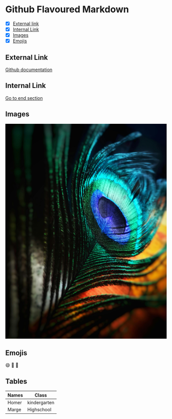# Github Flavoured Markdown

- [x] [External link](#external-link)
- [x] [Internal Link](#internal-link)
- [x] [Images](#images)
- [x] [Emojis](#emojis)

## External Link
[Github documentation](https://help.github.com/en)
## Internal Link
[Go to  end section](#tables)

## Images
![Peackock feather](./Images/pexels-anjana-c-674010.jpg)

## Emojis
:smile: :purple_heart: 🌈 
## Tables
|  Names | Class |
| ----------- | ----------- |
| Homer | kindergarten|
| Marge | Highschool | 
